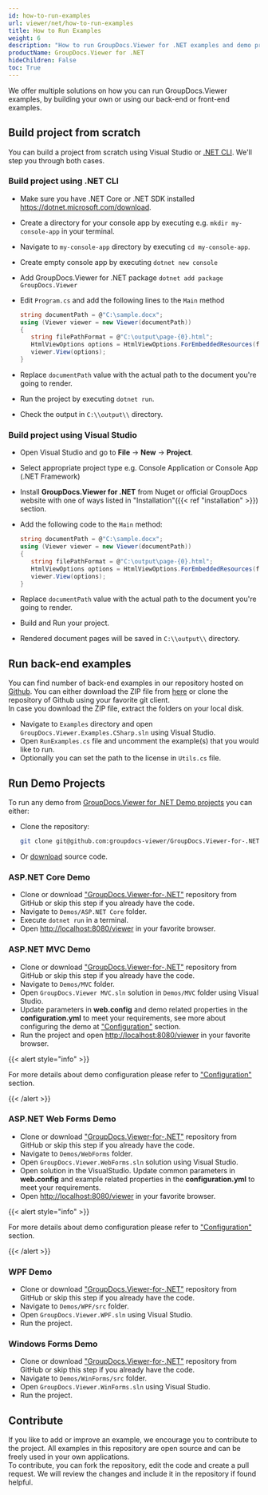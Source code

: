 ```yaml
---
id: how-to-run-examples
url: viewer/net/how-to-run-examples
title: How to Run Examples
weight: 6
description: "How to run GroupDocs.Viewer for .NET examples and demo projects."
productName: GroupDocs.Viewer for .NET
hideChildren: False
toc: True
---
```


We offer multiple solutions on how you can run GroupDocs.Viewer examples, by building your own or using our back-end or front-end examples.

## Build project from scratch

You can build a project from scratch using Visual Studio or [.NET CLI](https://docs.microsoft.com/en-us/dotnet/core/tools/). We'll step you through both cases.

### Build project using .NET CLI

* Make sure you have .NET Core or .NET SDK installed <https://dotnet.microsoft.com/download>.
* Create a directory for your console app by executing e.g. `mkdir my-console-app` in your terminal.
* Navigate to `my-console-app` directory by executing `cd my-console-app`.
* Create empty console app by executing `dotnet new console`
* Add GroupDocs.Viewer for .NET package `dotnet add package GroupDocs.Viewer`
* Edit `Program.cs` and add the following lines to the `Main` method
  
  ```csharp
  string documentPath = @"C:\sample.docx";
  using (Viewer viewer = new Viewer(documentPath))
  {
     string filePathFormat = @"C:\output\page-{0}.html";
     HtmlViewOptions options = HtmlViewOptions.ForEmbeddedResources(filePathFormat);
     viewer.View(options);
  }
  ```
  
* Replace `documentPath` value with the actual path to the document you're going to render.
* Run the project by executing `dotnet run`.
* Check the output in `C:\\output\\` directory.

### Build project using Visual Studio

* Open Visual Studio and go to **File** -> **New** -> **Project**.
* Select appropriate project type e.g. Console Application or Console App (.NET Framework)
* Install **GroupDocs.Viewer for .NET** from Nuget or official GroupDocs website with one of ways listed in "Installation"({{< ref "installation" >}}) section.
* Add the following code to the `Main` method:

  ```csharp
  string documentPath = @"C:\sample.docx";
  using (Viewer viewer = new Viewer(documentPath))
  {
     string filePathFormat = @"C:\output\page-{0}.html";
     HtmlViewOptions options = HtmlViewOptions.ForEmbeddedResources(filePathFormat);
     viewer.View(options);
  }
  ```

* Replace `documentPath` value with the actual path to the document you're going to render.
* Build and Run your project.
* Rendered document pages will be saved in `C:\\output\\` directory.

## Run back-end examples

You can find number of back-end examples in our repository hosted on [Github](https://github.com/groupdocs-viewer/GroupDocs.Viewer-for-.NET). You can either download the ZIP file from [here](https://github.com/groupdocs-viewer/GroupDocs.Viewer-for-.NET/archive/master.zip) or clone the repository of Github using your favorite git client.  
In case you download the ZIP file, extract the folders on your local disk.

* Navigate to `Examples` directory and open `GroupDocs.Viewer.Examples.CSharp.sln` using Visual Studio.
* Open `RunExamples.cs` file and uncomment the example(s) that you would like to run.
* Optionally you can set the path to the license in `Utils.cs` file.

## Run Demo Projects

To run any demo from [GroupDocs.Viewer for .NET Demo projects](https://github.com/groupdocs-viewer/GroupDocs.Viewer-for-.NET/tree/master/Demos/) you can either:

* Clone the repository:

  ```bash
  git clone git@github.com:groupdocs-viewer/GroupDocs.Viewer-for-.NET.git  
  ```

* Or [download](https://github.com/groupdocs-viewer/GroupDocs.Viewer-for-.NET/archive/master.zip) source code.

### ASP.NET Core Demo

* Clone or download ["GroupDocs.Viewer-for-.NET"](https://github.com/groupdocs-viewer/GroupDocs.Viewer-for-.NET) repository from GitHub or skip this step if you already have the code.
* Navigate to `Demos/ASP.NET Core` folder.
* Execute `dotnet run` in a terminal.
* Open [http://localhost:8080/viewer](http://localhost:8080/viewer) in your favorite browser.

### ASP.NET MVC Demo

* Clone or download ["GroupDocs.Viewer-for-.NET"](https://github.com/groupdocs-viewer/GroupDocs.Viewer-for-.NET) repository from GitHub or skip this step if you already have the code.
* Navigate to  `Demos/MVC` folder.
* Open `GroupDocs.Viewer MVC.sln` solution in `Demos/MVC` folder using Visual Studio.
* Update parameters in **web.config** and demo related properties in the **configuration.yml** to meet your requirements, see more about configuring the demo at ["Configuration"](https://github.com/groupdocs-viewer/GroupDocs.Viewer-for-.NET/tree/master/Demos/MVC#configuration) section.
* Run the project and open [http://localhost:8080/viewer](http://localhost:8080/viewer) in your favorite browser.

{{< alert style="info" >}}

For more details about demo configuration please refer to ["Configuration"](https://github.com/groupdocs-viewer/GroupDocs.Viewer-for-.NET/tree/master/Demos/MVC#configuration) section.

{{< /alert >}}

### ASP.NET Web Forms Demo

* Clone or download ["GroupDocs.Viewer-for-.NET"](https://github.com/groupdocs-viewer/GroupDocs.Viewer-for-.NET) repository from GitHub or skip this step if you already have the code.
* Navigate to `Demos/WebForms` folder.
* Open `GroupDocs.Viewer.WebForms.sln` solution using Visual Studio.
* Open solution in the VisualStudio. Update common parameters in **web.config** and example related properties in the **configuration.yml** to meet your requirements.
* Open [http://localhost:8080/viewer](http://localhost:8080/viewer) in your favorite browser.

{{< alert style="info" >}}

For more details about demo configuration please refer to ["Configuration"](https://github.com/groupdocs-viewer/GroupDocs.Viewer-for-.NET/tree/master/Demos/WebForms#configuration) section.

{{< /alert >}}

### WPF Demo

* Clone or download ["GroupDocs.Viewer-for-.NET"](https://github.com/groupdocs-viewer/GroupDocs.Viewer-for-.NET) repository from GitHub or skip this step if you already have the code.
* Navigate to `Demos/WPF/src` folder.
* Open `GroupDocs.Viewer.WPF.sln` using Visual Studio.
* Run the project.

### Windows Forms Demo

* Clone or download ["GroupDocs.Viewer-for-.NET"](https://github.com/groupdocs-viewer/GroupDocs.Viewer-for-.NET) repository from GitHub or skip this step if you already have the code.
* Navigate to `Demos/WinForms/src` folder.
* Open `GroupDocs.Viewer.WinForms.sln` using Visual Studio.
* Run the project.

## Contribute

If you like to add or improve an example, we encourage you to contribute to the project. All examples in this repository are open source and can be freely used in your own applications.  
To contribute, you can fork the repository, edit the code and create a pull request. We will review the changes and include it in the repository if found helpful.
